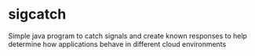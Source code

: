 # sigcatch
Simple java program to catch signals and create known responses to help determine how applications behave in different cloud environments
